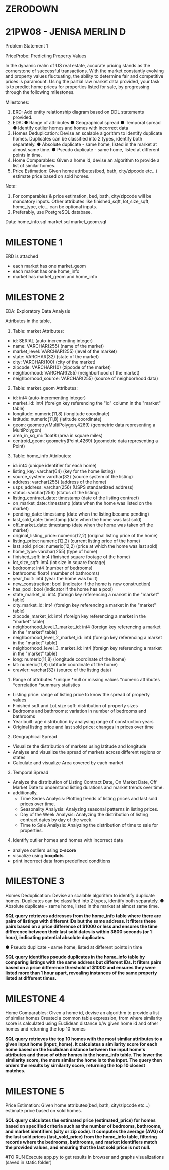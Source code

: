 # ZERODOWN

# 21PW08 - JENISA MERLIN D

Problem Statement 1

PriceProbe: Predicting Property Values

In the dynamic realm of US real estate, accurate pricing stands as the cornerstone of successful
transactions. With the market constantly evolving and property values fluctuating, the ability to
determine fair and competitive prices is paramount. Using the partial raw market data
provided, your task is to predict home prices for properties listed for sale, by progressing
through the following milestones.

Milestones:
1. ERD: Add entity relationship diagram based on DDL statements provided.
2. EDA:
● Range of attributes
● Geographical spread
● Temporal spread
● Identify outlier homes and homes with incorrect data
3. Homes Deduplication: Devise an scalable algorithm to identify duplicate homes.
Duplicates can be classified into 2 types, identify both separately.
● Absolute duplicate - same home, listed in the market at almost same time.
● Pseudo duplicate - same home, listed at different points in time.
4. Home Comparables: Given a home id, devise an algorithm to provide a list of similar
homes.
5. Price Estimation: Given home attributes(bed, bath, city/zipcode etc...) estimate price
based on sold homes.

Note:
1. For comparables & price estimation, bed, bath, city/zipcode will be mandatory inputs.
Other attributes like finished_sqft, lot_size_sqft, home_type, etc… can be optional
inputs.
2. Preferably, use PostgreSQL database.

Data:
home_info.sql
market.sql
market_geom.sql

# MILESTONE 1
ERD is attached

* each market has one market_geom
* each market has one home_info
* market has market_geom and home_info

# MILESTONE 2
EDA: Exploratory Data Analysis

Attributes in the table,

1. Table: market
Attributes:
- id: SERIAL (auto-incrementing integer)
- name: VARCHAR(255) (name of the market)
- market_level: VARCHAR(255) (level of the market)
- state: VARCHAR(32) (state of the market)
- city: VARCHAR(100) (city of the market)
- zipcode: VARCHAR(10) (zipcode of the market)
- neighborhood: VARCHAR(255) (neighborhood of the market)
- neighborhood_source: VARCHAR(255) (source of neighborhood data)

2. Table: market_geom
Attributes:
- id: int4 (auto-incrementing integer)
- market_id: int4 (foreign key referencing the "id" column in the "market" table)
- longitude: numeric(11,8) (longitude coordinate)
- latitude: numeric(11,8) (latitude coordinate)
- geom: geometry(MultiPolygon,4269) (geometric data representing a MultiPolygon)
- area_in_sq_mi: float8 (area in square miles)
- centroid_geom: geometry(Point,4269) (geometric data representing a Point)

3. Table: home_info
Attributes:
- id: int4 (unique identifier for each home)
- listing_key: varchar(64) (key for the home listing)
- source_system: varchar(32) (source system of the listing)
- address: varchar(256) (address of the home)
- usps_address: varchar(256) (USPS standardized address)
- status: varchar(256) (status of the listing)
- listing_contract_date: timestamp (date of the listing contract)
- on_market_date: timestamp (date when the home was listed on the market)
- pending_date: timestamp (date when the listing became pending)
- last_sold_date: timestamp (date when the home was last sold)
- off_market_date: timestamp (date when the home was taken off the market)
- original_listing_price: numeric(12,2) (original listing price of the home)
- listing_price: numeric(12,2) (current listing price of the home)
- last_sold_price: numeric(12,2) (price at which the home was last sold)
- home_type: varchar(255) (type of home)
- finished_sqft: int4 (finished square footage of the home)
- lot_size_sqft: int4 (lot size in square footage)
- bedrooms: int4 (number of bedrooms)
- bathrooms: float4 (number of bathrooms)
- year_built: int4 (year the home was built)
- new_construction: bool (indicator if the home is new construction)
- has_pool: bool (indicator if the home has a pool)
- state_market_id: int4 (foreign key referencing a market in the "market" table)
- city_market_id: int4 (foreign key referencing a market in the "market" table)
- zipcode_market_id: int4 (foreign key referencing a market in the "market" table)
- neighborhood_level_1_market_id: int4 (foreign key referencing a market in the "market" table)
- neighborhood_level_2_market_id: int4 (foreign key referencing a market in the "market" table)
- neighborhood_level_3_market_id: int4 (foreign key referencing a market in the "market" table)
- long: numeric(11,8) (longitude coordinate of the home)
- lat: numeric(11,8) (latitude coordinate of the home)
- crawler: varchar(32) (source of the listing data)

1) Range of attributes
    *unique
    *null or missing values
    *numeric attributes
    *correlation
    *summary statistics
    
* Listing price: range of listing price to know the spread of property values
* Finished sqft and Lot size sqft: distribution of property sizes
* Bedrooms and bathrooms: variation in number of bedrooms and bathrooms
* Year built: age distribution by analysing range of construction years
* Original listing price and last sold price: changes in prices over time

2) Geographical Spread

* Visualize the distribution of markets using latitude and longitude
* Analyse and visualize the spread of markets across different regions or states
* Calculate and visualize Area covered by each market

3) Temporal Spread
* Analyze the distribution of Listing Contract Date, On Market Date, Off Market Date to understand listing durations and market trends over time.
* additionally, 
    * Time Series Analysis: Plotting trends of listing prices and last sold prices over time.
    * Seasonality Analysis: Analyzing seasonal patterns in listing prices.
    * Day of the Week Analysis: Analyzing the distribution of listing contract dates by day of the week.
    * Time to Sale Analysis: Analyzing the distribution of time to sale for properties.

4) Identify outlier homes and homes with incorrect data
* analyse outliers using **z-score** 
* visualize using **boxplots**
* print incorrect data from predefined conditions

# MILESTONE 3
Homes Deduplication: Devise an scalable algorithm to identify duplicate homes.
Duplicates can be classified into 2 types, identify both separately.
● Absolute duplicate - same home, listed in the market at almost same time.

__SQL query retrieves addresses from the home_info table where there are pairs of listings with different IDs but the same address. It filters these pairs based on a price difference of $1000 or less and ensures the time difference between their last sold dates is within 3600 seconds (or 1 hour), indicating potential absolute duplicates.__

● Pseudo duplicate - same home, listed at different points in time

__SQL query identifies pseudo duplicates in the home_info table by comparing listings with the same address but different IDs. It filters pairs based on a price difference threshold of $1000 and ensures they were listed more than 1 hour apart, revealing instances of the same property listed at different times.__

# MILESTONE 4
Home Comparables: Given a home id, devise an algorithm to provide a list of similar
homes
Created a common table expression, from where similarity score is calculated using Euclidean distance b/w given home id and other homes and returning the top 10 homes

__SQL query retrieves the top 10 homes with the most similar attributes to a given input home (input_home). It calculates a similarity score for each home based on the Euclidean distance between the input home's attributes and those of other homes in the home_info table. The lower the similarity score, the more similar the home is to the input. The query then orders the results by similarity score, returning the top 10 closest matches.__

# MILESTONE 5
Price Estimation: Given home attributes(bed, bath, city/zipcode etc...) estimate price
based on sold homes.

__SQL query calculates the estimated price (estimated_price) for homes based on specified criteria such as the number of bedrooms, bathrooms, and market identifiers (city or zip code). It computes the average (AVG) of the last sold prices (last_sold_price) from the home_info table, filtering records where the bedrooms, bathrooms, and market identifiers match the provided values, and ensuring that the last sold price is not null.__

#TO RUN
Execute app.py to get results in browser and graphs visualizations (saved in static folder)
